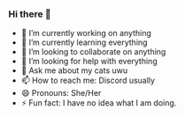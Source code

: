 ### Hi there 👋

<!--
**Luaren8/Luaren8** is a ✨ _special_ ✨ repository because its `README.md` (this file) appears on your GitHub profile.

Here are some ideas to get you started:
-->
- 🔭 I’m currently working on anything 
- 🌱 I’m currently learning everything
- 👯 I’m looking to collaborate on anything
- 🤔 I’m looking for help with everything
- 💬 Ask me about my cats uwu
- 📫 How to reach me: Discord usually
- 😄 Pronouns: She/Her
- ⚡ Fun fact: I have no idea what I am doing. 
